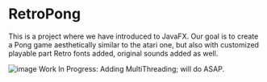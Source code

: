 # RetroPong
This is a project where we have introduced to JavaFX.
Our goal is to create a Pong game aesthetically similar to the atari one, but also with customized playable part
Retro fonts added, original sounds added as well.

![image](https://user-images.githubusercontent.com/74001504/110257242-3b838480-7f9d-11eb-99bc-e915be2478d2.png)
Work In Progress: Adding MultiThreading; will do ASAP.
